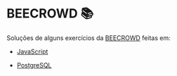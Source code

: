 # BEECROWD 📚

Soluções de alguns exercícios da [BEECROWD](https://www.beecrowd.com.br/) feitas em:

* [JavaScript](https://github.com/igorlolyan/beecrowd-uri/search?l=JavaScript)

* [PostgreSQL](https://github.com/igorlolyan/beecrowd-uri/search?l=SQL)
